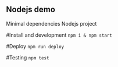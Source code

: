 Nodejs demo
-----------------
Minimal dependencies Nodejs project

#Install and development
`npm i & npm start`

#Deploy
`npm run deploy`

#Testing
`npm test`
